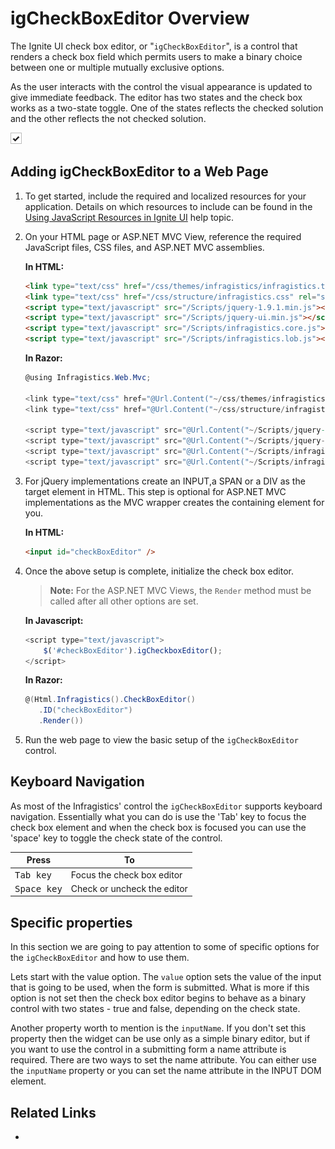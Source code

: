 ﻿<!--
|metadata|
{
    "fileName": "igcheckboxeditor-overview",
    "controlName": "igEditors",
    "tags": ["Editing","Getting Started"]
}
|metadata|
-->

# igCheckBoxEditor Overview

The Ignite UI check box editor, or "`igCheckBoxEditor`", is a control that renders a check box field which permits users to make a binary choice between one or multiple mutually exclusive options.

As the user interacts with the control the visual appearance is updated to give immediate feedback. The editor has two states and the check box works as a two-state toggle. One of the states reflects the checked solution and the other reflects the not checked solution.


![](images/igCheckBoxEditor_normal_size.png) 

## Adding igCheckBoxEditor to a Web Page

1.  To get started, include the required and localized resources for your application. Details on which resources to include can be found in the [Using JavaScript Resources in Ignite UI](Deployment-Guide-JavaScript-Resources.html) help topic.

2.  On your HTML page or ASP.NET MVC View, reference the required JavaScript files, CSS files, and ASP.NET MVC assemblies.

    **In HTML:**

    ```html
    <link type="text/css" href="/css/themes/infragistics/infragistics.theme.css" rel="stylesheet" />
    <link type="text/css" href="/css/structure/infragistics.css" rel="stylesheet" />
    <script type="text/javascript" src="/Scripts/jquery-1.9.1.min.js"></script>
    <script type="text/javascript" src="/Scripts/jquery-ui.min.js"></script>
    <script type="text/javascript" src="/Scripts/infragistics.core.js"></script>
	<script type="text/javascript" src="/Scripts/infragistics.lob.js"></script>
    ```

    **In Razor:**

    ```csharp
    @using Infragistics.Web.Mvc;

    <link type="text/css" href="@Url.Content("~/css/themes/infragistics/infragistics.theme.css")" rel="stylesheet" />
    <link type="text/css" href="@Url.Content("~/css/structure/infragistics.css")" rel="stylesheet" />

    <script type="text/javascript" src="@Url.Content("~/Scripts/jquery-1.9.1.min.js")"></script>
    <script type="text/javascript" src="@Url.Content("~/Scripts/jquery-ui.min.js")"></script>
    <script type="text/javascript" src="@Url.Content("~/Scripts/infragistics.core.js")"></script>
	<script type="text/javascript" src="@Url.Content("~/Scripts/infragistics.lob.js")"></script>
    ```

3.  For jQuery implementations create an INPUT,a SPAN or a DIV as the target element in HTML. This step is optional for ASP.NET MVC implementations as the MVC wrapper creates the containing element for you.

	**In HTML:**
   	```html
    <input id="checkBoxEditor" />
	```

4.  Once the above setup is complete, initialize the check box editor. 

	> **Note:** For the ASP.NET MVC Views, the `Render` method must be called after all other options are set.

	**In Javascript:**
	```js
    <script type="text/javascript">
		$('#checkBoxEditor').igCheckboxEditor();
    </script>	
	```
	**In Razor:**
	```csharp
    @(Html.Infragistics().CheckBoxEditor()
       .ID("checkBoxEditor")
       .Render())
	```

5.  Run the web page to view the basic setup of the `igCheckBoxEditor` control.

## Keyboard Navigation

As most of the Infragistics' control the `igCheckBoxEditor` supports keyboard navigation. Essentially what you can do is use the 'Tab' key to focus the check box element and when the check box is focused you can use the 'space' key to toggle the check state of the control.

Press| To
---|---
<kbd>Tab key</kbd>|Focus the check box editor
<kbd>Space key</kbd>| Check or uncheck the editor  


## Specific properties

In this section we are going to pay attention to some of specific options for the `igCheckBoxEditor` and how to use them. 

Lets start with the value option. The `value` option sets the value of the input that is going to be used, when the form is submitted. What is more if this option is not set then the check box editor  begins to behave as a binary control with two states - true and false, depending on the check state.

Another property worth to mention is the `inputName`. If you don't set this property then the widget can be use only as a simple binary editor, but if you want to use the control in a submitting form a name attribute is required. There are two ways to set the name attribute. You can either use the `inputName` property or you can set the name attribute in the INPUT DOM element.   

## Related Links

-  

